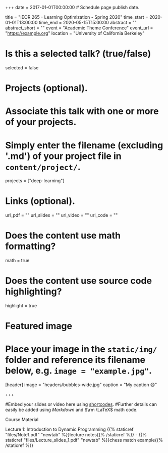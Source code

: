 +++
date = 2017-01-01T00:00:00  # Schedule page publish date.

title = "IEOR 265 - Learning  Optimization - Spring 2020"
time_start = 2020-01-01T13:00:00
time_end = 2020-05-15T15:00:00
abstract = ""
abstract_short = ""
event = "Academic Theme Conference"
event_url = "https://example.org"
location = "University of California Berkeley"

# Is this a selected talk? (true/false)
selected = false

# Projects (optional).
#   Associate this talk with one or more of your projects.
#   Simply enter the filename (excluding '.md') of your project file in `content/project/`.
projects = ["deep-learning"]

# Links (optional).
url_pdf = ""
url_slides = ""
url_video = ""
url_code = ""

# Does the content use math formatting?
math = true

# Does the content use source code highlighting?
highlight = true

# Featured image
# Place your image in the `static/img/` folder and reference its filename below, e.g. `image = "example.jpg"`.
[header]
image = "headers/bubbles-wide.jpg"
caption = "My caption :smile:"

+++

#Embed your slides or video here using [shortcodes](https://sourcethemes.com/academic/post/writing-markdown-#latex/). #Further details can easily be added using *Markdown* and $\rm \LaTeX$ math code.

Course Material 

Lecture 1: Introduction to Dynamic Programming {{% staticref "files/Note1.pdf" "newtab" %}}lecture notes{{% /staticref %}} - {{% staticref "files/Lecture_slides_1.pdf" "newtab" %}}chess match example{{% /staticref %}}
